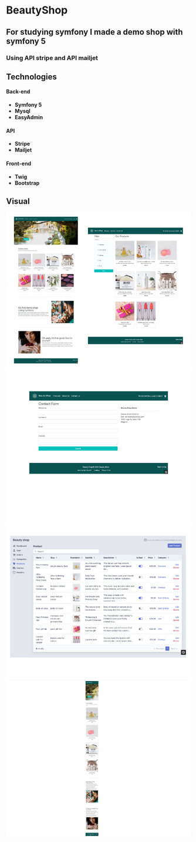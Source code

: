 # BeautyShop 
## For studying symfony I made a demo shop with symfony 5
### Using API stripe and API mailjet 
## Technologies

#### Back-end

- **Symfony 5**
- **Mysql**
- **EasyAdmin**

#### API
- **Stripe**
- **Mailjet**
#### Front-end

- **Twig**
- **Bootstrap**


## Visual

![Index and Product Page](/readme/1.png)
![Contact Form](/readme/2.png)
![EasyAdmin](/readme/3.png)
![Responsive](/readme/4.png)

